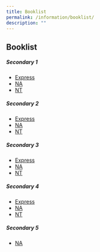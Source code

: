 ```yaml
---
title: Booklist
permalink: /information/booklist/
description: ""
---
```


Booklist
--------

##### Secondary 1
* [Express](/files/Booklist%202023/SHSS%20S1%20(EXP)%20BOOKLIST.pdf)
* [NA](/files/Booklist%202023/SHSS%20S1%20(NA)%20BOOKLIST.pdf)
* [NT](/files/Booklist%202023/SHSS%20S1%20(NT)%20BOOKLIST.pdf)
  
##### Secondary 2
* [Express](/files/Booklist%202023/S2%20EXP.pdf)
* [NA](/files/Booklist%202023/S2%20NA.pdf)
* [NT](/files/Booklist%202023/S2%20NT.pdf)

##### Secondary 3
* [Express](/files/Booklist%202023/S3%20EXP.pdf)
* [NA](/files/Booklist%202023/S3%20NA.pdf)
* [NT](/files/Booklist%202023/S3%20NT.pdf)

##### Secondary 4
* [Express](/files/Booklist%202023/S4%20EXP.pdf)
* [NA](/files/Booklist%202023/S4%20NA.pdf)
* [NT](/files/Booklist%202023/S4%20NT.pdf)

##### Secondary 5
* [NA](/files/Booklist%202023/S5%20NA.pdf)